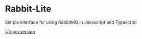 # Rabbit-Lite
Simple interface for using RabbitMQ in Javascript and Typescript

[![npm version](https://badge.fury.io/js/rabbit-lite.svg)](https://badge.fury.io/js/rabbit-lite)

